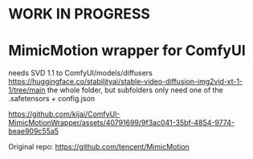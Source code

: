# WORK IN PROGRESS
# MimicMotion wrapper for ComfyUI

needs SVD 1.1 to ComfyUI/models/diffusers https://huggingface.co/stabilityai/stable-video-diffusion-img2vid-xt-1-1/tree/main
the whole folder, but subfolders only need one of the .safetensors + config.json


https://github.com/kijai/ComfyUI-MimicMotionWrapper/assets/40791699/9f3ac041-35bf-4854-9774-beae909c55a5


Original repo:
https://github.com/tencent/MimicMotion
